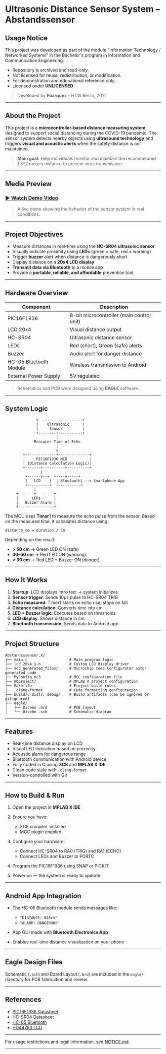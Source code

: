 # Ultrasonic Distance Sensor System – Abstandssensor


## Usage Notice

This project was developed as part of the module “Information Technology / Networked Systems” in the Bachelor's program in Information and Communication Engineering.

- Repository is archived and read-only.
- Not licensed for reuse, redistribution, or modification.
- For demonstration and educational reference only.
- Licensed under **UNLICENSED**.

> Developed by **Fbarquez** - HTW Berlin, 2021

---

## About the Project

This project is a **microcontroller-based distance measuring system** designed to support social distancing during the COVID-19 pandemic. The sensor system detects nearby objects using **ultrasound technology** and triggers **visual and acoustic alerts** when the safety distance is not maintained.

> **Main goal:** Help individuals monitor and maintain the recommended 1.5–2 meters distance to prevent virus transmission.

---

## Media Preview

### [▶ Watch Demo Video](https://www.dropbox.com/scl/fi/pl3xh61fnlcbmjqz21ddf/Abstandssensor_video_FB.mp4?rlkey=nnty2kcn74rb1pb28xz7tbtho&st=4qxa9l1h&raw=1)

> A live demo showing the behavior of the sensor system in real conditions.

---

## Project Objectives

- Measure distances in real-time using the **HC-SR04 ultrasonic sensor**
- Visually indicate proximity using **LEDs** (green = safe, red = warning)
- Trigger **buzzer** alert when distance is dangerously short
- Display distance on a **20x4 LCD display**
- **Transmit data via Bluetooth** to a mobile app
- Provide a **portable, reliable, and affordable** prevention tool

---

## Hardware Overview

| Component              | Description                               |
|------------------------|-------------------------------------------|
| PIC16F1936             | 8-bit microcontroller (main control unit) |
| LCD 20x4               | Visual distance output                    |
| HC-SR04                | Ultrasonic distance sensor                |
| LEDs                   | Red (short), Green (safe) alerts          |
| Buzzer                 | Audio alert for danger distance           |
| HC-05 Bluetooth Module | Wireless transmission to Android          |
| External Power Supply  | 5V regulated                              |

> Schematics and PCB were designed using **EAGLE** software.

---

## System Logic

```text
              +--------------------+
              |    Ultrasonic      |
              |     Sensor         |
              +--------+-----------+
                       |
             Measures Time of Echo
                       |
                       v
        +--------------+--------------+
        |     PIC16F1936 MCU          |
        | (Distance Calculation Logic)|
        +-------+----------+----------+
                |          |         
         +------v--+  +----v-----+ 
         |   LCD    |  | Bluetooth| --> Smartphone App
         +----------+  +----------+
             |
     +-------+--------+
     |      LEDs      |
     |   Buzzer Alarm |
     +----------------+
````

The MCU uses **Timer1** to measure the echo pulse from the sensor. Based on the measured time, it calculates distance using:

```
distance_cm = duration / 58
```

Depending on the result:

* **> 50 cm** → Green LED ON (safe)
* **30–50 cm** → Red LED ON (warning)
* **< 30 cm** → Red LED + Buzzer ON (danger)

---

## How It Works

1. **Startup**: LCD displays intro text → system initializes
2. **Sensor trigger**: Sends 10μs pulse to HC-SR04 TRIG
3. **Echo measured**: Timer1 starts on echo rise, stops on fall
4. **Distance calculation**: Converts time into cm
5. **LED + Buzzer logic**: Executes based on thresholds
6. **LCD display**: Shows distance in cm
7. **Bluetooth transmission**: Sends data to Android app

---

## Project Structure

```
Abstandsssensor.X/
├── main.c                   # Main program logic
├── lcd 20x4_1.h             # Custom LCD display driver
├── mcc_generated_files/     # Microchip Code Configurator auto-generated code
├── MyConfig.mc3             # MCC configuration file
├── nbproject/               # MPLAB X project configuration
├── Makefile                 # Project build rules
├── .clang-format            # Code formatting configuration
├── build/, dist/, debug/    # Build artifacts (can be ignored or gitignored)
├── eagle/
│   ├── Diseño .brd          # PCB layout
│   └── Diseño .sch          # Schematic diagram
```

---

## Features

* Real-time distance display on LCD
* Visual LED indication based on proximity
* Acoustic alarm for dangerous range
* Bluetooth communication with Android device
* Fully coded in C using **XC8** and **MPLAB X IDE**
* Clean code style with `.clang-format`
* Version-controlled with Git

---

## How to Build & Run

1. Open the project in **MPLAB X IDE**
2. Ensure you have:

   * XC8 compiler installed
   * MCC plugin enabled
3. Configure your hardware:

   * Connect HC-SR04 to RA0 (TRIG) and RA1 (ECHO)
   * Connect LEDs and Buzzer to PORTC
4. Program the PIC16F1936 using SNAP or PICKIT
5. Power on — the system is ready to operate

---

## Android App Integration

* The HC-05 Bluetooth module sends messages like:

  * `"DISTANCE: 045cm"`
  * `"ALARM: DANGEROUS"`
* App GUI made with **Bluetooth Electronics App**
* Enables real-time distance visualization on your phone

---

## Eagle Design Files

Schematic (`.sch`) and Board Layout (`.brd`) are included in the `eagle/` directory for PCB fabrication and review.

---

## References

* [PIC16F1936 Datasheet](http://ww1.microchip.com/downloads/en/DeviceDoc/41364E.pdf)
* [HC-SR04 Datasheet](https://cdn.sparkfun.com/datasheets/Sensors/Proximity/HCSR04.pdf)
* [HC-05 Bluetooth](https://components101.com/sites/default/files/component_datasheet/HC-05)
* [HD44780 LCD](https://www.sparkfun.com/datasheets/LCD/HD44780.pdf)

---

For usage restrictions and legal information, see [NOTICE.md](NOTICE.md).

---



